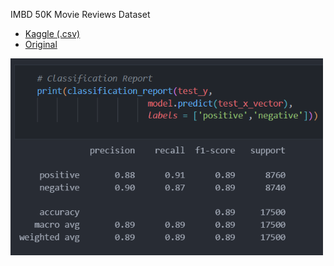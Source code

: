 IMBD 50K Movie Reviews Dataset
- [Kaggle (.csv)](https://www.kaggle.com/datasets/lakshmi25npathi/imdb-dataset-of-50k-movie-reviews)
- [Original](https://ai.stanford.edu/~amaas/data/sentiment/)

<img src="report.png" width=500>